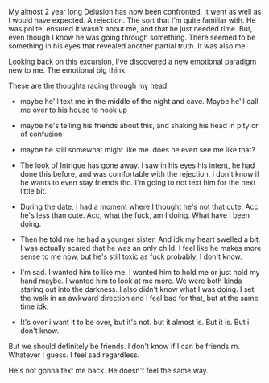 My almost 2 year long Delusion has now been confronted. It went as well as I would have expected. A rejection. The sort that I'm quite familiar with. He was polite, ensured it wasn't about me, and that he just needed time. But, even though I know he was going through something. There seemed to be something in his eyes that revealed another partial truth. It was also me. 

Looking back on this excursion, I've discovered a new emotional paradigm new to me. The emotional big think. 

These are the thoughts racing through my head: 
- maybe he'll text me in the middle of the night and cave. Maybe he'll call me over to his house to hook up 
- maybe he's telling his friends about this, and shaking his head in pity or of confusion 
- maybe he still somewhat might like me. does he even see me like that? 
- The look of Intrigue has gone away. I saw in his eyes his intent, he had done this before, and was comfortable with the rejection. I don't know if he wants to even stay friends tho. I'm going to not text him for the next little bit. 

- During the date, I had a moment where I thought he's not that cute. Acc he's less than cute. Acc, what the fuck, am I doing. What have i been doing. 
- Then he told me he had a younger sister. And idk my heart swelled a bit. I was actually scared that he was an only child. I feel like he makes more sense to me now, but he's still toxic as fuck probably. I don't know. 
- I'm sad. I wanted him to like me. I wanted him to hold me or just hold my hand maybe. I wanted him to look at me more. We were both kinda staring out into the darkness. I also didn't know what I was doing. I set the walk in an awkward direction and I feel bad for that, but at the same time idk. 
- It's over i want it to be over, but it's not. but it almost is. But it is. But i don't know. 

But we should definitely be friends. I don't know if I can be friends rn. Whatever I guess. I feel sad regardless. 

He's not gonna text me back. He doesn't feel the same way. 